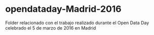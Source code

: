 # opendataday-Madrid-2016
Folder relacionado con el trabajo realizado durante el Open Data Day celebrado el 5 de marzo de 2016 en Madrid
